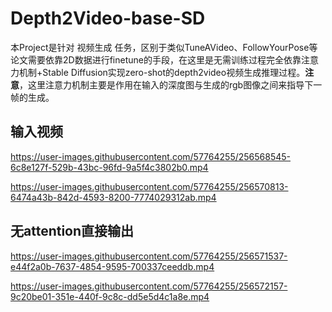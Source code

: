 # Depth2Video-base-SD

本Project是针对 视频生成 任务，区别于类似TuneAVideo、FollowYourPose等论文需要依靠2D数据进行finetune的手段，在这里是无需训练过程完全依靠注意力机制+Stable Diffusion实现zero-shot的depth2video视频生成推理过程。**注意**，这里注意力机制主要是作用在输入的深度图与生成的rgb图像之间来指导下一帧的生成。

## 输入视频
https://user-images.githubusercontent.com/57764255/256568545-6c8e127f-529b-43bc-96fd-9a5f4c3802b0.mp4

https://user-images.githubusercontent.com/57764255/256570813-6474a43b-842d-4593-8200-7774029312ab.mp4

## 无attention直接输出
https://user-images.githubusercontent.com/57764255/256571537-e44f2a0b-7637-4854-9595-700337ceeddb.mp4

https://user-images.githubusercontent.com/57764255/256572157-9c20be01-351e-440f-9c8c-dd5e5d4c1a8e.mp4
